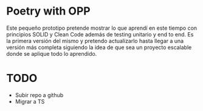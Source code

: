 # Poetry with OPP

Este pequeño prototipo pretende mostrar lo que aprendí en este tiempo con principios SOLID y Clean Code además de testing unitario y end to end. Es la primera versión del mismo y pretendo actualizarlo hasta llegar a una versión más completa siguiendo la idea de que sea un proyecto escalable donde se aplique todo lo aprendido.

# TODO
- Subir repo a github
- Migrar a TS